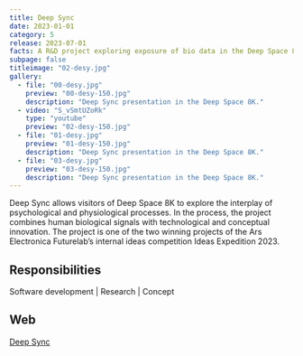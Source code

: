 ```yaml
---
title: Deep Sync
date: 2023-01-01
category: 5
release: 2023-07-01
facts: A R&D project exploring exposure of bio data in the Deep Space 8K
subpage: false
titleimage: "02-desy.jpg"
gallery:
  - file: "00-desy.jpg"
    preview: "00-desy-150.jpg"
    description: "Deep Sync presentation in the Deep Space 8K."
  - video: "S_vSmtUZoRk"
    type: "youtube"
    preview: "02-desy-150.jpg"
  - file: "01-desy.jpg"
    preview: "01-desy-150.jpg"
    description: "Deep Sync presentation in the Deep Space 8K."
  - file: "03-desy.jpg"
    preview: "03-desy-150.jpg"
    description: "Deep Sync presentation in the Deep Space 8K."
---
```


Deep Sync allows visitors of Deep Space 8K to explore the interplay of psychological and physiological processes. In the process, the project combines human biological signals with technological and conceptual innovation. The project is one of the two winning projects of the Ars Electronica Futurelab’s internal ideas competition Ideas Expedition 2023.

## Responsibilities
Software development | Research | Concept

## Web
[Deep Sync](https://ars.electronica.art/futurelab/en/projects-deep-sync/)


